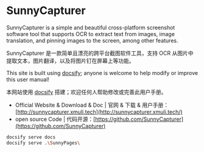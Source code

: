 # SunnyCapturer 



SunnyCapturer is a simple and beautiful cross-platform screenshot software tool that supports OCR to extract text from images, image translation, and pinning images to the screen, among other features.

SunnyCapturer 是一款简单且漂亮的跨平台截图软件工具，支持 OCR 从图片中提取文本，图片翻译，以及将图片钉在屏幕上等功能。



This site is built using [docsify](https://docsify.js.org); anyone is welcome to help modify or improve this user manual!

本网站使用 [docsify](https://docsify.js.org) 搭建；欢迎任何人帮助修改或完善此用户手册。



- Official Website & Download  & Doc | 官网 & 下载 & 用户手册：[http://sunnycapturer.xmuli.tech](http://sunnycapturer.xmuli.tech/)
- open source Code | 代码开源：[https://github.com/SunnyCapturer](https://github.com/SunnyCapturer)



```bash
docsify serve docs
docsify serve .\SunnyPages\
```

